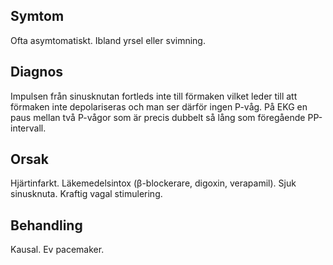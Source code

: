 ## Symtom

Ofta asymtomatiskt. Ibland yrsel eller svimning.

## Diagnos

Impulsen från sinusknutan fortleds inte till förmaken vilket leder till att förmaken inte depolariseras och man ser därför ingen P-våg. På EKG en paus mellan två P-vågor som är precis dubbelt så lång som föregående PP-intervall.

## Orsak

Hjärtinfarkt. Läkemedelsintox (β-blockerare, digoxin, verapamil). Sjuk sinusknuta. Kraftig vagal stimulering.

## Behandling

Kausal. Ev pacemaker.

